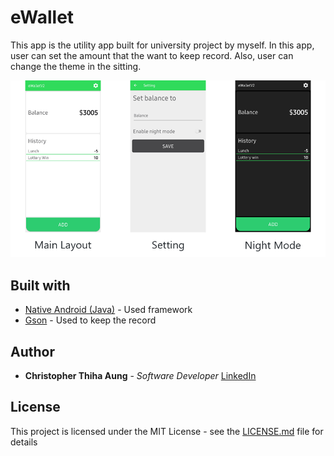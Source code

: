 # eWallet
This app is the utility app built for university project by myself. In this app, user can set the amount that the want to keep record. Also, user can change the theme in the sitting.

<img src="images/eWallet-mockup.png">

## Built with
* [Native Android (Java)](https://developer.android.com) - Used framework
* [Gson](https://github.com/google/gson) - Used to keep the record 

## Author
* **Christopher Thiha Aung** - *Software Developer*
[LinkedIn](https://www.linkedin.com/in/christopher-t-678b41171/)

## License
This project is licensed under the MIT License - see the [LICENSE.md](LICENSE.md) file for details
